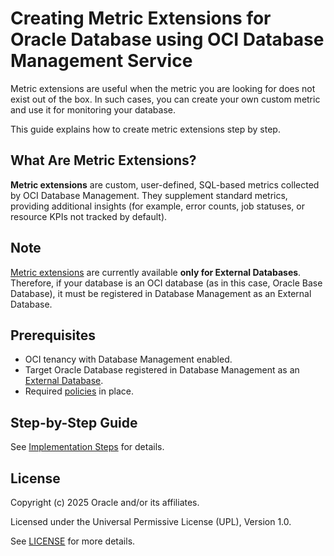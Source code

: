 # Creating Metric Extensions for Oracle Database using OCI Database Management Service

Metric extensions are useful when the metric you are looking for does not exist out of the box. In such cases, you can create your own custom metric and use it for monitoring your database.

This guide explains how to create metric extensions step by step.

## What Are Metric Extensions?

**Metric extensions** are custom, user-defined, SQL-based metrics collected by OCI Database Management. They supplement standard metrics, providing additional insights (for example, error counts, job statuses, or resource KPIs not tracked by default).

## Note
[Metric extensions](https://docs.oracle.com/en-us/iaas/database-management/doc/work-metric-extensions.html#DBMGM-GUID-6D5E80AA-ABA5-4FBA-A63F-106CEE39C3F7) are currently available **only for External Databases**. Therefore, if your database is an OCI database (as in this case, Oracle Base Database), it must be registered in Database Management as an External Database.

## Prerequisites

- OCI tenancy with Database Management enabled.
- Target Oracle Database registered in Database Management as an <a href="https://docs.oracle.com/en-us/iaas/database-management/doc/external-database-related-prerequisite-tasks.html#DBMGM-GUID-84B74F18-F672-4DDC-8505-ACF249293D64" target="_blank">External Database</a>.
- Required <a href="https://docs.oracle.com/en-us/iaas/database-management/doc/perform-general-oracle-cloud-infrastructure-prerequisite-tasks.html#DBMGM-GUID-DCC3067D-5123-468E-A938-D310CC685674" target="_blank">policies</a> in place.

## Step-by-Step Guide

See [Implementation Steps](./create_metric_extension.md) for details.

## License

Copyright (c) 2025 Oracle and/or its affiliates.

Licensed under the Universal Permissive License (UPL), Version 1.0.

See [LICENSE](https://github.com/oracle-devrel/technology-engineering/blob/main/LICENSE) for more details.